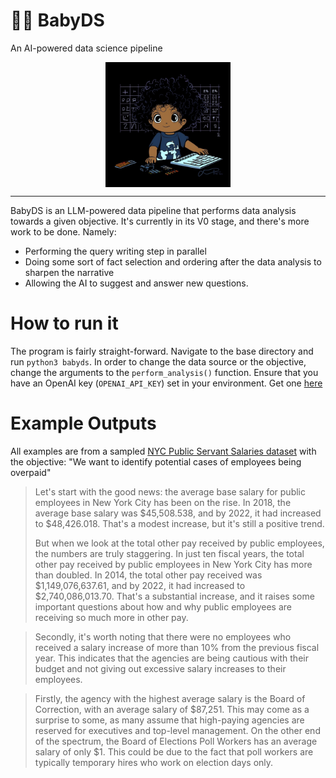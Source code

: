 # 🍼🔬 BabyDS
An AI-powered data science pipeline

<img src="https://github.com/Rock-River-Research/babyds/blob/main/babyds.png" width="200px" style="display: block; margin: 0 auto">

-------

BabyDS is an LLM-powered data pipeline that performs data analysis towards a given objective. It's currently in its V0 stage, and there's more work to be done. Namely:
- Performing the query writing step in parallel
- Doing some sort of fact selection and ordering after the data analysis to sharpen the narrative
- Allowing the AI to suggest and answer new questions.

# How to run it
The program is fairly straight-forward. Navigate to the base directory and run `python3 babyds`. In order to change the data source or the objective, change the arguments to the `perform_analysis()` function. Ensure that you have an OpenAI key (`OPENAI_API_KEY`) set in your environment. Get one [here](https://platform.openai.com/account/api-keys) 

# Example Outputs
All examples are from a sampled [NYC Public Servant Salaries dataset](https://data.cityofnewyork.us/widgets/k397-673e?mobile_redirect=true) with the objective: "We want to identify potential cases of employees being overpaid"

> Let's start with the good news: the average base salary for public employees in New York City has been on the rise. In 2018, the average base salary was $45,508.538, and by 2022, it had increased to $48,426.018. That's a modest increase, but it's still a positive trend.
>
> But when we look at the total other pay received by public employees, the numbers are truly staggering. In just ten fiscal years, the total other pay received by public employees in New York City has more than doubled. In 2014, the total other pay received was $1,149,076,637.61, and by 2022, it had increased to $2,740,086,013.70. That's a substantial increase, and it raises some important questions about how and why public employees are receiving so much more in other pay.

> Secondly, it's worth noting that there were no employees who received a salary increase of more than 10% from the previous fiscal year. This indicates that the agencies are being cautious with their budget and not giving out excessive salary increases to their employees.

> Firstly, the agency with the highest average salary is the Board of Correction, with an average salary of $87,251. This may come as a surprise to some, as many assume that high-paying agencies are reserved for executives and top-level management. On the other end of the spectrum, the Board of Elections Poll Workers has an average salary of only $1. This could be due to the fact that poll workers are typically temporary hires who work on election days only.
